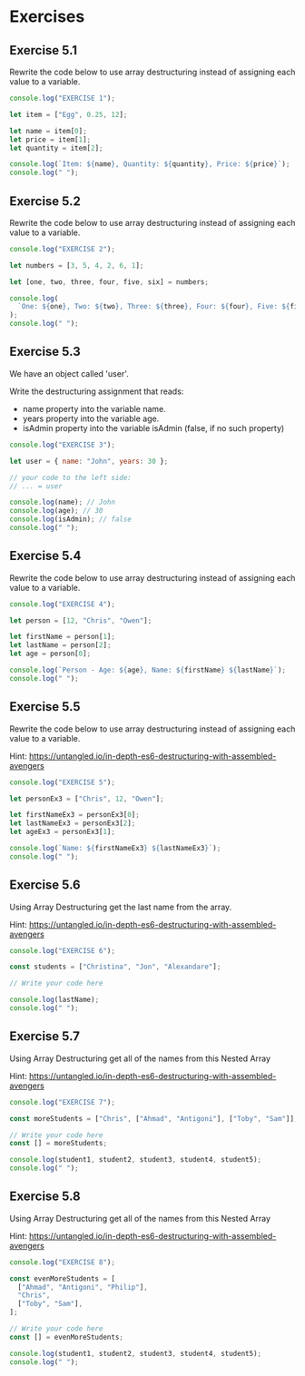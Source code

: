 # Exercises

## Exercise 5.1

Rewrite the code below to use array destructuring instead of assigning each value to a variable.

```js
console.log("EXERCISE 1");

let item = ["Egg", 0.25, 12];

let name = item[0];
let price = item[1];
let quantity = item[2];

console.log(`Item: ${name}, Quantity: ${quantity}, Price: ${price}`);
console.log(" ");
```

## Exercise 5.2

Rewrite the code below to use array destructuring instead of assigning each value to a variable.

```js
console.log("EXERCISE 2");

let numbers = [3, 5, 4, 2, 6, 1];

let [one, two, three, four, five, six] = numbers;

console.log(
  `One: ${one}, Two: ${two}, Three: ${three}, Four: ${four}, Five: ${five}, Six: ${six}`
);
console.log(" ");
```

## Exercise 5.3

We have an object called 'user'.

Write the destructuring assignment that reads:

- name property into the variable name.
- years property into the variable age.
- isAdmin property into the variable isAdmin (false, if no such property)

```js
console.log("EXERCISE 3");

let user = { name: "John", years: 30 };

// your code to the left side:
// ... = user

console.log(name); // John
console.log(age); // 30
console.log(isAdmin); // false
console.log(" ");
```

## Exercise 5.4

Rewrite the code below to use array destructuring instead of assigning each value to a variable.

```js
console.log("EXERCISE 4");

let person = [12, "Chris", "Owen"];

let firstName = person[1];
let lastName = person[2];
let age = person[0];

console.log(`Person - Age: ${age}, Name: ${firstName} ${lastName}`);
console.log(" ");
```

## Exercise 5.5

Rewrite the code below to use array destructuring instead of assigning each value to a variable.

Hint: <https://untangled.io/in-depth-es6-destructuring-with-assembled-avengers>

```js
console.log("EXERCISE 5");

let personEx3 = ["Chris", 12, "Owen"];

let firstNameEx3 = personEx3[0];
let lastNameEx3 = personEx3[2];
let ageEx3 = personEx3[1];

console.log(`Name: ${firstNameEx3} ${lastNameEx3}`);
console.log(" ");
```

## Exercise 5.6

Using Array Destructuring get the last name from the array.

Hint: <https://untangled.io/in-depth-es6-destructuring-with-assembled-avengers>

```js
console.log("EXERCISE 6");

const students = ["Christina", "Jon", "Alexandare"];

// Write your code here

console.log(lastName);
console.log(" ");
```

## Exercise 5.7

Using Array Destructuring get all of the names from this Nested Array

Hint: <https://untangled.io/in-depth-es6-destructuring-with-assembled-avengers>

```js
console.log("EXERCISE 7");

const moreStudents = ["Chris", ["Ahmad", "Antigoni"], ["Toby", "Sam"]];

// Write your code here
const [] = moreStudents;

console.log(student1, student2, student3, student4, student5);
console.log(" ");
```

## Exercise 5.8

Using Array Destructuring get all of the names from this Nested Array

Hint: <https://untangled.io/in-depth-es6-destructuring-with-assembled-avengers>

```js
console.log("EXERCISE 8");

const evenMoreStudents = [
  ["Ahmad", "Antigoni", "Philip"],
  "Chris",
  ["Toby", "Sam"],
];

// Write your code here
const [] = evenMoreStudents;

console.log(student1, student2, student3, student4, student5);
console.log(" ");
```
